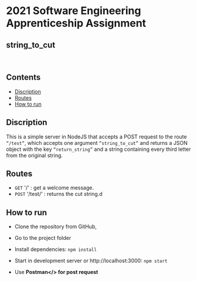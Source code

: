 # 2021 Software Engineering Apprenticeship Assignment

## string_to_cut

<br>

## **Contents**

- [Discription](#Discription)
- [Routes](#routes)
- [How to run](#how-to-run)

## **Discription**

This is a simple server in NodeJS that accepts a POST request to the route <code>“/test”</code>, which accepts one argument <code>“string_to_cut”</code>
and returns a JSON object with the key <code>“return_string”</code> and a string containing every third letter from the original string.

## **Routes**

- `GET` '/' : get a welcome message.
- `POST` '/test/' : returns the cut string.d

## **How to run**

- Clone the repository from GitHub,

- Go to the project folder

- Install dependencies: `npm install`

- Start in development server or http://localhost:3000: `npm start`

- Use <b>Postman</> for post request
